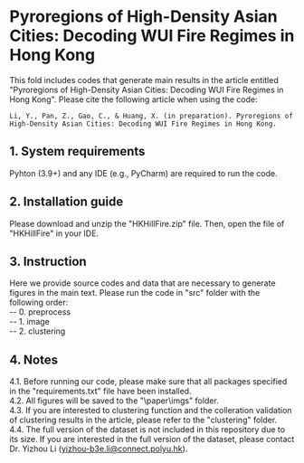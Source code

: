 # Pyroregions of High-Density Asian Cities: Decoding WUI Fire Regimes in Hong Kong

This fold includes codes that generate main results in the article entitled "Pyroregions of High-Density Asian Cities: Decoding WUI Fire Regimes in Hong Kong". Please cite the following article when using the code:

```
Li, Y., Pan, Z., Gao, C., & Huang, X. (in preparation). Pyroregions of High-Density Asian Cities: Decoding WUI Fire Regimes in Hong Kong.
```

## 1. System requirements

Pyhton (3.9+) and any IDE (e.g., PyCharm) are required to run the code.

## 2. Installation guide
Please download and unzip the "HKHillFire.zip" file. Then, open the file of "HKHillFire" in your IDE. 

## 3. Instruction
Here we provide source codes and data that are necessary to generate figures in the main text. Please run the code in "src" folder with the following order:\
-- 0. preprocess \
-- 1. image \
-- 2. clustering

## 4. Notes
4.1. Before running our code, please make sure that all packages specified in the "requirements.txt" file have been installed.\
4.2. All figures will be saved to the "\paper\imgs" folder.\
4.3. If you are interested to clustering function and the colleration validation of clustering results in the article, please refer to the "clustering" folder. \
4.4. The full version of the dataset is not included in this repository due to its size. If you are interested in the full version of the dataset, please contact  Dr. Yizhou Li (yizhou-b3e.li@connect.polyu.hk).